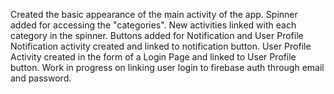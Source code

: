 Created the basic appearance of the main activity of the app.
Spinner added for accessing the "categories". New activities linked with each category in the spinner.
Buttons added for Notification and User Profile
Notification activity created and linked to notification button.
User Profile Activity created in the form of a Login Page and linked to User Profile button.
Work in progress on linking user login to firebase auth through email and password.
